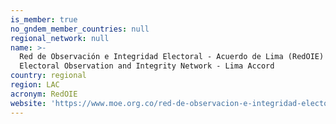 ```yaml
---
is_member: true
no_gndem_member_countries: null
regional_network: null
name: >-
  Red de Observación e Integridad Electoral - Acuerdo de Lima (RedOIE) /
  Electoral Observation and Integrity Network - Lima Accord 
country: regional
region: LAC
acronym: RedOIE
website: 'https://www.moe.org.co/red-de-observacion-e-integridad-electoral-red-oie/'
---
```


